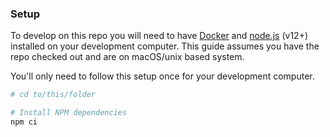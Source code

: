 ### Setup

To develop on this repo you will need to have [Docker](https://www.docker.com/) and
[node.js](https://nodejs.org) (v12+) installed on your development computer.
This guide assumes you have the repo checked out and are on macOS/unix based system.

You'll only need to follow this setup once for your development computer.

```bash
# cd to/this/folder

# Install NPM dependencies
npm ci
```
